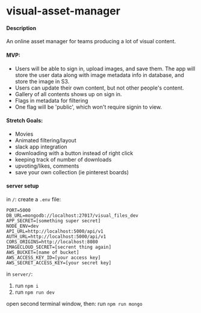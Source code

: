 # visual-asset-manager
#### Description
An online asset manager for teams producing a lot of visual content. 

#### MVP:
- Users will be able to sign in, upload images, and save them. The app will store the user data along with image metadata info in database, and store the image in S3. 
- Users can update their own content, but not other people's content. 
- Gallery of all contents shows up on sign in. 
- Flags in metadata for filtering 
- One flag will be 'public', which won't require signin to view. 

#### Stretch Goals:
- Movies
- Animated filtering/layout
- slack app integration 
- downloading with a button instead of right click
- keeping track of number of downloads
- upvoting/likes, comments
- save your own collection (ie pinterest boards)

#### server setup 
in `/`:
create a `.env` file: 
```shell
PORT=5000
DB_URL=mongodb://localhost:27017/visual_files_dev
APP_SECRET=[something super secret]
NODE_ENV=dev
API_URL=http://localhost:5000/api/v1
AUTH_URL=http://localhost:5000/api/v1
CORS_ORIGINS=http://localhost:8080
IMAGECLOUD_SECRET=[secrent thing again]
AWS_BUCKET=[name of bucket]
AWS_ACCESS_KEY_ID=[your access key]
AWS_SECRET_ACCESS_KEY=[your secret key]
```
in `server/`:

1. run `npm i`
2. run `npm run dev`

open second terminal window, then: run `npm run mongo`
